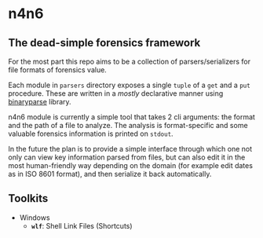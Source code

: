 # n4n6
## The dead-simple forensics framework

For the most part this repo aims to be a collection of parsers/serializers for file formats of forensics value.

Each module in `parsers` directory exposes a single `tuple` of a `get` and a `put` procedure. These are written in a _mostly_ declarative manner using [binaryparse](https://github.com/PMunch/binaryparse) library.

n4n6 module is currently a simple tool that takes 2 cli arguments: the format and the path of a file to analyze. The analysis is format-specific and some valuable forensics information is printed on `stdout`.

In the future the plan is to provide a simple interface through which one not only can view key information parsed from files, but can also edit it in the most human-friendly way depending on the domain (for example edit dates as in ISO 8601 format), and then serialize it back automatically.

## Toolkits
- Windows
  - **`wlf`**: Shell Link Files (Shortcuts)